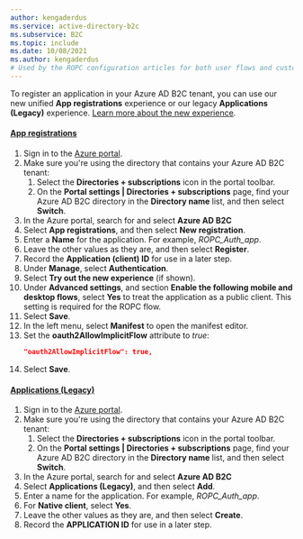 ```yaml
---
author: kengaderdus
ms.service: active-directory-b2c
ms.subservice: B2C
ms.topic: include
ms.date: 10/08/2021
ms.author: kengaderdus
# Used by the ROPC configuration articles for both user flows and custom policies.
---
```

To register an application in your Azure AD B2C tenant, you can use our new unified **App registrations** experience or our legacy  **Applications (Legacy)** experience. [Learn more about the new experience](../articles/active-directory-b2c/app-registrations-training-guide.md).

#### [App registrations](#tab/app-reg-ga/)

1. Sign in to the [Azure portal](https://portal.azure.com).
2. Make sure you're using the directory that contains your Azure AD B2C tenant:
    1. Select the **Directories + subscriptions** icon in the portal toolbar.
    1. On the **Portal settings | Directories + subscriptions** page, find your Azure AD B2C directory in the **Directory name** list, and then select **Switch**.
1. In the Azure portal, search for and select **Azure AD B2C**
1. Select **App registrations**, and then select **New registration**.
1. Enter a **Name** for the application. For example, *ROPC_Auth_app*.
1. Leave the other values as they are, and then select **Register**.
1. Record the **Application (client) ID** for use in a later step.
1. Under **Manage**, select **Authentication**.
1. Select **Try out the new experience** (if shown).
1. Under **Advanced settings**, and section **Enable the following mobile and desktop flows**, select **Yes** to treat the application as a public client. This setting is required for the ROPC flow.
1. Select **Save**.
1. In the left menu, select **Manifest** to open the manifest editor. 
1. Set the **oauth2AllowImplicitFlow** attribute to *true*:
    ```json
    "oauth2AllowImplicitFlow": true,
    ```
1. Select **Save**.

#### [Applications (Legacy)](#tab/applications-legacy/)

1. Sign in to the [Azure portal](https://portal.azure.com).
2. Make sure you're using the directory that contains your Azure AD B2C tenant:
    1. Select the **Directories + subscriptions** icon in the portal toolbar.
    1. On the **Portal settings | Directories + subscriptions** page, find your Azure AD B2C directory in the **Directory name** list, and then select **Switch**.
1. In the Azure portal, search for and select **Azure AD B2C**
1. Select **Applications (Legacy)**, and then select **Add**.
1. Enter a name for the application. For example, *ROPC_Auth_app*.
1. For **Native client**, select **Yes**.
1. Leave the other values as they are, and then select **Create**.
1. Record the **APPLICATION ID** for use in a later step.